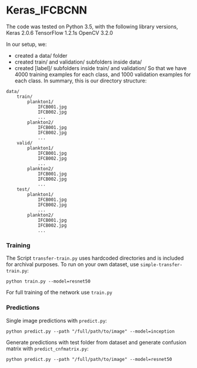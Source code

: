# Keras_IFCBCNN


The code was tested on Python 3.5, with the following library versions,
Keras 2.0.6
TensorFlow 1.2.1s
OpenCV 3.2.0

In our setup, we:
- created a data/ folder
- created train/ and validation/ subfolders inside data/
- created [label]/ subfolders inside train/ and validation/
So that we have 4000 training examples for each class, and 1000 validation examples for each class.
In summary, this is our directory structure:

```
data/
    train/
        plankton1/
            IFCB001.jpg
            IFCB002.jpg
            ...
        plankton2/
            IFCB001.jpg
            IFCB002.jpg
            ...
    valid/
        plankton1/
            IFCB001.jpg
            IFCB002.jpg
            ...
        plankton2/
            IFCB001.jpg
            IFCB002.jpg
            ...
    test/
        plankton1/
            IFCB001.jpg
            IFCB002.jpg
            ...
        plankton2/
            IFCB001.jpg
            IFCB002.jpg
            ...
```

### Training

The Script `transfer-train.py` uses hardcoded directories and is included for archival purposes. To run on your own
dataset, use `simple-transfer-train.py`:
```
python train.py --model=resnet50
```

For full training of the network use `train.py`

### Predictions 

Single image predictions with `predict.py`:
```
python predict.py --path "/full/path/to/image" --model=inception
```

Generate predictions with test folder from dataset and generate confusion matrix with `predict_cnfmatrix.py`:
```
python predict.py --path "/full/path/to/image" --model=resnet50
```

